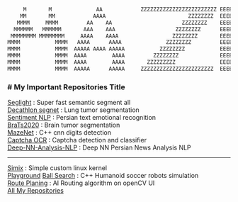 <meta name="author" content="Mahdi Zeinali">
<meta name="account" content="mahdizynali">
<meta name="description" content="mahdi Zeinali github account">
<meta name="copyright" content="mahdi zeinali 2023">
<meta name="keywords" content="mahdi zeinali, mahdizynali, mrl-hsl, mrl, hsl, zeinali, mahdi zynali">

```python
     M       M              AA            ZZZZZZZZZZZZZZZZZZZZZZZZ EEEEEEEEEEEEEEEEEEE 
    MM       MM            AAAA                          ZZZZZZZZ  EEEEEEEEEEEEEEEEEEE  
   MMMM     MMMM         AA    AA                      ZZZZZZZZ    EEEEE
  MMMMMM   MMMMMM       AAA    AAA                   ZZZZZZZZ      EEEEE
 MMMMMMMM MMMMMMMM     AAAA    AAAA                 ZZZZZZZZ       EEEEEEEEEEEEEEEEEEE
MMMM           MMMM   AAAA      AAAA              ZZZZZZZZ         EEEEEEEEEEEEEEEEEEE
MMMM           MMMM  AAAAA AAAA AAAAA           ZZZZZZZZ           EEEEE
MMMM           MMMM  AAAA        AAAA         ZZZZZZZZ             EEEEE
MMMM           MMMM  AAAA        AAAA       ZZZZZZZZZ              EEEEEEEEEEEEEEEEEEE
MMMM           MMMM  AAAAA      AAAAA     ZZZZZZZZZZZZZZZZZZZZZZZ  EEEEEEEEEEEEEEEEEEE
```

### # My Important Repositories Title
[Seglight](https://github.com/mahdizynali/SegLight) : Super fast semantic segment all \
[Decathlon segnet](https://github.com/mahdizynali/Decathlon-lung-tumor-segmentation) : Lung tumor segmentation \
[Sentiment NLP](https://github.com/mahdizynali/persian-sentiment-nlp) : Persian text emotional recognition \
[BraTs2020](https://github.com/mahdizynali/BraTS2020-Tensorflow-Brain-Tumor-Segmentation) : Brain tumor segmentation \
[MazeNet](https://github.com/mahdizynali/MazeNet) : C++ cnn digits detection \
[Captcha OCR](https://github.com/mahdizynali/captcha-ocr) : Captcha detection and classifier \
[Deep-NN-Analysis-NLP](https://github.com/mahdizynali/Deep-Analysis-Persian-News) : Deep NN Persian News Analysis NLP

-------------------------------------------------------

[Simix](https://github.com/mahdizynali/Simix) : Simple custom linux kernel \
[Playground](https://github.com/mahdizynali/Soccer-Robot-Playground) [Ball Search](https://github.com/mahdizynali/robot-ball-search) : C++ Humanoid soccer robots simulation \
[Route Planing](https://github.com/mahdizynali/Earth-Map-Route-Planning) : AI Routing algorithm on openCV UI \
[All My Repositories](https://github.com/mahdizynali?tab=repositories)
